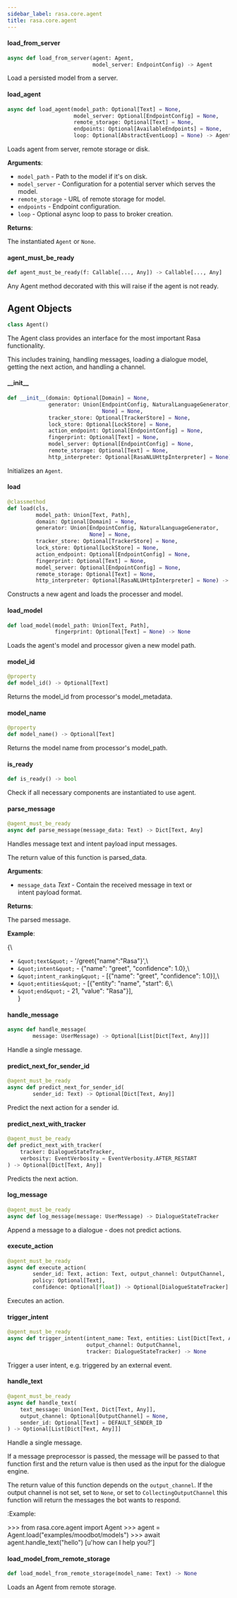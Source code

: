 ```yaml
---
sidebar_label: rasa.core.agent
title: rasa.core.agent
---
```

#### load\_from\_server

```python
async def load_from_server(agent: Agent,
                           model_server: EndpointConfig) -> Agent
```

Load a persisted model from a server.

#### load\_agent

```python
async def load_agent(model_path: Optional[Text] = None,
                     model_server: Optional[EndpointConfig] = None,
                     remote_storage: Optional[Text] = None,
                     endpoints: Optional[AvailableEndpoints] = None,
                     loop: Optional[AbstractEventLoop] = None) -> Agent
```

Loads agent from server, remote storage or disk.

**Arguments**:

- `model_path` - Path to the model if it&#x27;s on disk.
- `model_server` - Configuration for a potential server which serves the model.
- `remote_storage` - URL of remote storage for model.
- `endpoints` - Endpoint configuration.
- `loop` - Optional async loop to pass to broker creation.
  

**Returns**:

  The instantiated `Agent` or `None`.

#### agent\_must\_be\_ready

```python
def agent_must_be_ready(f: Callable[..., Any]) -> Callable[..., Any]
```

Any Agent method decorated with this will raise if the agent is not ready.

## Agent Objects

```python
class Agent()
```

The Agent class provides an interface for the most important Rasa functionality.

This includes training, handling messages, loading a dialogue model,
getting the next action, and handling a channel.

#### \_\_init\_\_

```python
def __init__(domain: Optional[Domain] = None,
             generator: Union[EndpointConfig, NaturalLanguageGenerator,
                              None] = None,
             tracker_store: Optional[TrackerStore] = None,
             lock_store: Optional[LockStore] = None,
             action_endpoint: Optional[EndpointConfig] = None,
             fingerprint: Optional[Text] = None,
             model_server: Optional[EndpointConfig] = None,
             remote_storage: Optional[Text] = None,
             http_interpreter: Optional[RasaNLUHttpInterpreter] = None)
```

Initializes an `Agent`.

#### load

```python
@classmethod
def load(cls,
         model_path: Union[Text, Path],
         domain: Optional[Domain] = None,
         generator: Union[EndpointConfig, NaturalLanguageGenerator,
                          None] = None,
         tracker_store: Optional[TrackerStore] = None,
         lock_store: Optional[LockStore] = None,
         action_endpoint: Optional[EndpointConfig] = None,
         fingerprint: Optional[Text] = None,
         model_server: Optional[EndpointConfig] = None,
         remote_storage: Optional[Text] = None,
         http_interpreter: Optional[RasaNLUHttpInterpreter] = None) -> Agent
```

Constructs a new agent and loads the processer and model.

#### load\_model

```python
def load_model(model_path: Union[Text, Path],
               fingerprint: Optional[Text] = None) -> None
```

Loads the agent&#x27;s model and processor given a new model path.

#### model\_id

```python
@property
def model_id() -> Optional[Text]
```

Returns the model_id from processor&#x27;s model_metadata.

#### model\_name

```python
@property
def model_name() -> Optional[Text]
```

Returns the model name from processor&#x27;s model_path.

#### is\_ready

```python
def is_ready() -> bool
```

Check if all necessary components are instantiated to use agent.

#### parse\_message

```python
@agent_must_be_ready
async def parse_message(message_data: Text) -> Dict[Text, Any]
```

Handles message text and intent payload input messages.

The return value of this function is parsed_data.

**Arguments**:

- `message_data` _Text_ - Contain the received message in text or\
  intent payload format.
  

**Returns**:

  The parsed message.
  

**Example**:

  
  {\
- `&quot;text&quot;` - &#x27;/greet{&quot;name&quot;:&quot;Rasa&quot;}&#x27;,\
- `&quot;intent&quot;` - {&quot;name&quot;: &quot;greet&quot;, &quot;confidence&quot;: 1.0},\
- `&quot;intent_ranking&quot;` - [{&quot;name&quot;: &quot;greet&quot;, &quot;confidence&quot;: 1.0}],\
- `&quot;entities&quot;` - [{&quot;entity&quot;: &quot;name&quot;, &quot;start&quot;: 6,\
- `&quot;end&quot;` - 21, &quot;value&quot;: &quot;Rasa&quot;}],\
  }

#### handle\_message

```python
async def handle_message(
        message: UserMessage) -> Optional[List[Dict[Text, Any]]]
```

Handle a single message.

#### predict\_next\_for\_sender\_id

```python
@agent_must_be_ready
async def predict_next_for_sender_id(
        sender_id: Text) -> Optional[Dict[Text, Any]]
```

Predict the next action for a sender id.

#### predict\_next\_with\_tracker

```python
@agent_must_be_ready
def predict_next_with_tracker(
    tracker: DialogueStateTracker,
    verbosity: EventVerbosity = EventVerbosity.AFTER_RESTART
) -> Optional[Dict[Text, Any]]
```

Predicts the next action.

#### log\_message

```python
@agent_must_be_ready
async def log_message(message: UserMessage) -> DialogueStateTracker
```

Append a message to a dialogue - does not predict actions.

#### execute\_action

```python
@agent_must_be_ready
async def execute_action(
        sender_id: Text, action: Text, output_channel: OutputChannel,
        policy: Optional[Text],
        confidence: Optional[float]) -> Optional[DialogueStateTracker]
```

Executes an action.

#### trigger\_intent

```python
@agent_must_be_ready
async def trigger_intent(intent_name: Text, entities: List[Dict[Text, Any]],
                         output_channel: OutputChannel,
                         tracker: DialogueStateTracker) -> None
```

Trigger a user intent, e.g. triggered by an external event.

#### handle\_text

```python
@agent_must_be_ready
async def handle_text(
    text_message: Union[Text, Dict[Text, Any]],
    output_channel: Optional[OutputChannel] = None,
    sender_id: Optional[Text] = DEFAULT_SENDER_ID
) -> Optional[List[Dict[Text, Any]]]
```

Handle a single message.

If a message preprocessor is passed, the message will be passed to that
function first and the return value is then used as the
input for the dialogue engine.

The return value of this function depends on the ``output_channel``. If
the output channel is not set, set to ``None``, or set
to ``CollectingOutputChannel`` this function will return the messages
the bot wants to respond.

:Example:

&gt;&gt;&gt; from rasa.core.agent import Agent
&gt;&gt;&gt; agent = Agent.load(&quot;examples/moodbot/models&quot;)
&gt;&gt;&gt; await agent.handle_text(&quot;hello&quot;)
[u&#x27;how can I help you?&#x27;]

#### load\_model\_from\_remote\_storage

```python
def load_model_from_remote_storage(model_name: Text) -> None
```

Loads an Agent from remote storage.

